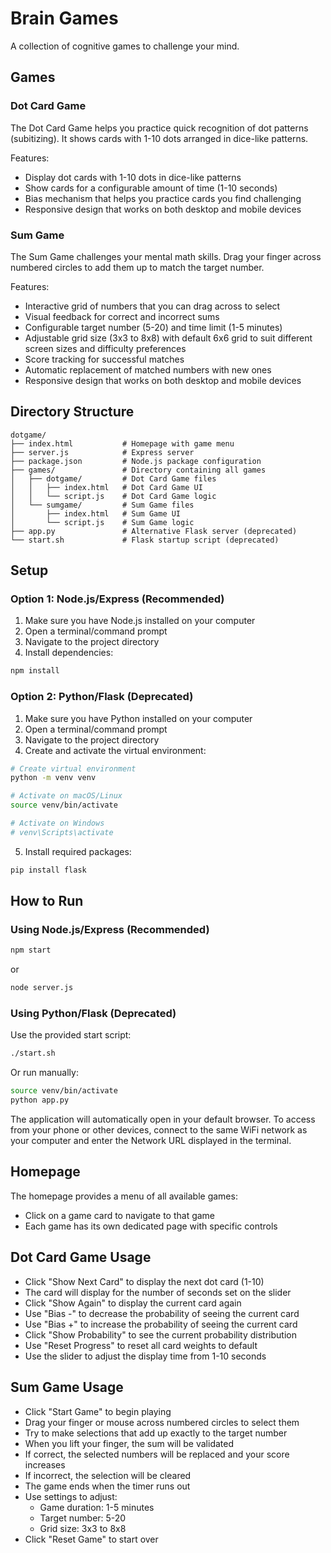 # Brain Games

A collection of cognitive games to challenge your mind.

## Games

### Dot Card Game

The Dot Card Game helps you practice quick recognition of dot patterns (subitizing). It shows cards with 1-10 dots arranged in dice-like patterns.

Features:
- Display dot cards with 1-10 dots in dice-like patterns
- Show cards for a configurable amount of time (1-10 seconds)
- Bias mechanism that helps you practice cards you find challenging
- Responsive design that works on both desktop and mobile devices

### Sum Game

The Sum Game challenges your mental math skills. Drag your finger across numbered circles to add them up to match the target number.

Features:
- Interactive grid of numbers that you can drag across to select
- Visual feedback for correct and incorrect sums
- Configurable target number (5-20) and time limit (1-5 minutes)
- Adjustable grid size (3x3 to 8x8) with default 6x6 grid to suit different screen sizes and difficulty preferences
- Score tracking for successful matches
- Automatic replacement of matched numbers with new ones
- Responsive design that works on both desktop and mobile devices

## Directory Structure

```
dotgame/
├── index.html           # Homepage with game menu
├── server.js            # Express server
├── package.json         # Node.js package configuration
├── games/               # Directory containing all games
│   ├── dotgame/         # Dot Card Game files
│   │   ├── index.html   # Dot Card Game UI
│   │   └── script.js    # Dot Card Game logic
│   └── sumgame/         # Sum Game files
│       ├── index.html   # Sum Game UI
│       └── script.js    # Sum Game logic
├── app.py               # Alternative Flask server (deprecated)
└── start.sh             # Flask startup script (deprecated)
```

## Setup

### Option 1: Node.js/Express (Recommended)

1. Make sure you have Node.js installed on your computer
2. Open a terminal/command prompt
3. Navigate to the project directory
4. Install dependencies:

```bash
npm install
```

### Option 2: Python/Flask (Deprecated)

1. Make sure you have Python installed on your computer
2. Open a terminal/command prompt
3. Navigate to the project directory
4. Create and activate the virtual environment:

```bash
# Create virtual environment
python -m venv venv

# Activate on macOS/Linux
source venv/bin/activate

# Activate on Windows
# venv\Scripts\activate
```

5. Install required packages:

```bash
pip install flask
```

## How to Run

### Using Node.js/Express (Recommended)

```bash
npm start
```
or
```bash
node server.js
```

### Using Python/Flask (Deprecated)

Use the provided start script:

```bash
./start.sh
```

Or run manually:

```bash
source venv/bin/activate
python app.py
```

The application will automatically open in your default browser. To access from your phone or other devices, connect to the same WiFi network as your computer and enter the Network URL displayed in the terminal.

## Homepage

The homepage provides a menu of all available games:
- Click on a game card to navigate to that game
- Each game has its own dedicated page with specific controls

## Dot Card Game Usage

- Click "Show Next Card" to display the next dot card (1-10)
- The card will display for the number of seconds set on the slider
- Click "Show Again" to display the current card again
- Use "Bias -" to decrease the probability of seeing the current card
- Use "Bias +" to increase the probability of seeing the current card
- Click "Show Probability" to see the current probability distribution
- Use "Reset Progress" to reset all card weights to default
- Use the slider to adjust the display time from 1-10 seconds

## Sum Game Usage

- Click "Start Game" to begin playing
- Drag your finger or mouse across numbered circles to select them
- Try to make selections that add up exactly to the target number
- When you lift your finger, the sum will be validated
- If correct, the selected numbers will be replaced and your score increases
- If incorrect, the selection will be cleared
- The game ends when the timer runs out
- Use settings to adjust:
  - Game duration: 1-5 minutes
  - Target number: 5-20
  - Grid size: 3x3 to 8x8
- Click "Reset Game" to start over